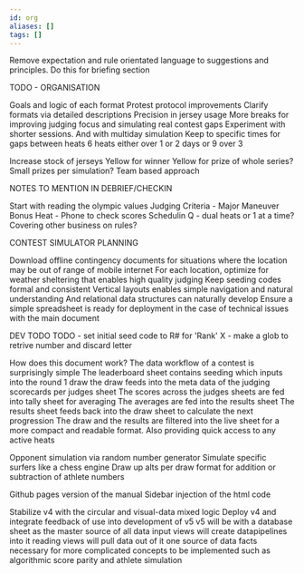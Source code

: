 ```yaml
---
id: org
aliases: []
tags: []
---
```



Remove expectation and rule orientated language to suggestions and principles. Do this for briefing section

TODO - ORGANISATION

Goals and logic of each format
Protest protocol improvements
Clarify formats via detailed descriptions
Precision in jersey usage
More breaks for improving judging focus and simulating real contest gaps
Experiment with shorter sessions. And with multiday simulation
Keep to specific times for gaps between heats
6 heats either over 1 or 2 days
or 9 over 3



Increase stock of jerseys
Yellow for winner
Yellow for prize of whole series?
Small prizes per simulation?
Team based approach



NOTES TO MENTION IN DEBRIEF/CHECKIN

Start with reading the olympic values
Judging Criteria - Major Maneuver
Bonus Heat - 
Phone to check scores
Schedulin Q - dual heats or 1 at a time?
Covering other business on rules?


CONTEST SIMULATOR PLANNING

Download offline contingency documents for situations where the location may be out of range of mobile internet
For each location, optimize for weather sheltering that enables high quality judging
Keep seeding codes formal and consistent
Vertical layouts enables simple navigation and natural understanding
And relational data structures can naturally develop
Ensure a simple spreadsheet is ready for deployment in the case of technical issues with the main document


DEV TODO
TODO - set initial seed code to R# for 'Rank' X - make a glob to retrive number and discard letter




How does this document work?
The data workflow of a contest is surprisingly simple
The leaderboard sheet contains seeding which inputs into the round 1 draw
the draw feeds into the meta data of the judging scorecards per judges sheet
The scores across the judges sheets are fed into tally sheet for averaging
The averages are fed into the results sheet
The results sheet feeds back into the draw sheet to calculate the next progression
The draw and the results are filtered into the live sheet for a more compact and readable format. Also providing quick access to any active heats



Opponent simulation via random number generator
Simulate specific surfers like a chess engine
Draw up alts per draw format for addition or subtraction of athlete numbers



Github pages version of the manual
Sidebar injection of the html code

Stabilize v4 with the circular and visual-data mixed logic
Deploy v4 and integrate feedback of use into development of v5
v5 will be with a database sheet as the master source of all data
input views will create datapipelines into it
reading views will pull data out of it
one source of data facts
necessary for more complicated concepts to be implemented such as algorithmic score parity and athlete simulation


